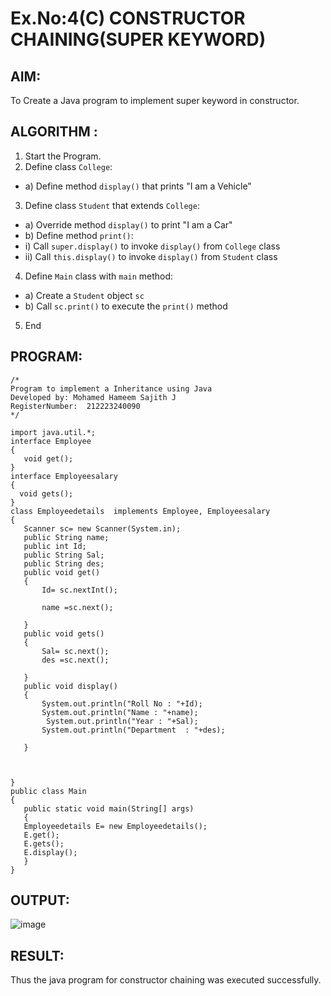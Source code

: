 # Ex.No:4(C)    CONSTRUCTOR CHAINING(SUPER KEYWORD)

## AIM:
To Create a Java program to implement super keyword in constructor.

## ALGORITHM :
1.  Start the Program.
2.	Define class `College`:
-	a) Define method `display()` that prints "I am a Vehicle"
3.	Define class `Student` that extends `College`:
-	a) Override method `display()` to print "I am a Car"
-	b) Define method `print()`:
-	i) Call `super.display()` to invoke `display()` from `College` class
-	ii) Call `this.display()` to invoke `display()` from `Student` class
4.	Define `Main` class with `main` method:
-	a) Create a `Student` object `sc`
-	b) Call `sc.print()` to execute the `print()` method
5.	End







## PROGRAM:

 ```
/*
Program to implement a Inheritance using Java
Developed by: Mohamed Hameem Sajith J
RegisterNumber:  212223240090
*/

import java.util.*;
interface Employee
{
    void get();
}
interface Employeesalary
{
   void gets();
}
class Employeedetails  implements Employee, Employeesalary
{
    Scanner sc= new Scanner(System.in);
    public String name;
    public int Id;
    public String Sal;
    public String des;
    public void get()
    {
        Id= sc.nextInt();
      
        name =sc.next();
        
    }
    public void gets()
    {
        Sal= sc.next();
        des =sc.next();
        
    }
    public void display()
    {
        System.out.println("Roll No : "+Id);
        System.out.println("Name : "+name);
         System.out.println("Year : "+Sal);
        System.out.println("Department  : "+des);
       
    }
    
   
    
}
public class Main
{
	public static void main(String[] args) 
	{
	Employeedetails E= new Employeedetails();
	E.get();
	E.gets();
	E.display();
	}
}
```


## OUTPUT:
![image](https://github.com/user-attachments/assets/478b5767-3c7a-4b9f-98c0-8a668bda82dc)



## RESULT:
Thus the java program for constructor chaining was executed successfully.




